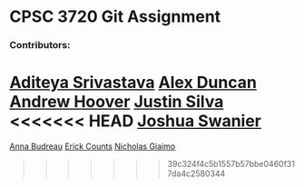 # CPSC 3720 Git Assignment

### Contributors:

[Aditeya Srivastava](https://github.com/aditeyaS)
[Alex Duncan](https://github.com/AFDtea)
[Andrew Hoover](https://github.com/abhoove)
[Justin Silva](https://github.com/JusSil501)
<<<<<<< HEAD
[Joshua Swanier](https://github.com/jswanie)
=======
[Anna Budreau](https://github.com/annakyoko)
[Erick Counts](https://github.com/ecounts99)
[Nicholas Giaimo](https://github.com/d0ns)

>>>>>>> 39c324f4c5b1557b57bbe0460f317da4c2580344

